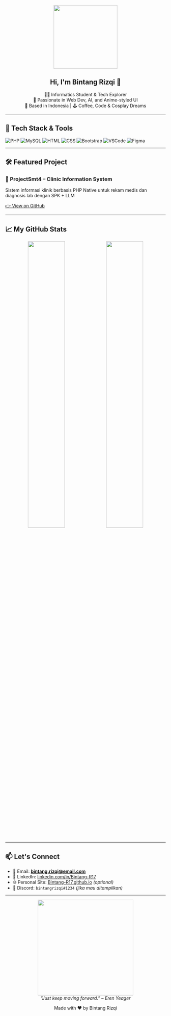 <!-- HEADER HIASAN -->
<p align="center">
  <img src="https://media.tenor.com/-u2G5VwTTxYAAAAC/nezuko-smile.gif" width="200px">
</p>

<h2 align="center">Hi, I'm Bintang Rizqi 🌟</h2>

<p align="center">
  🧑‍💻 Informatics Student & Tech Explorer <br>
  💬 Passionate in Web Dev, AI, and Anime-styled UI <br>
  📍 Based in Indonesia | 🕹 Coffee, Code & Cosplay Dreams
</p>

---

## 🚀 Tech Stack & Tools

![PHP](https://img.shields.io/badge/-PHP-777BB4?style=for-the-badge&logo=php&logoColor=white)
![MySQL](https://img.shields.io/badge/-MySQL-00758F?style=for-the-badge&logo=mysql&logoColor=white)
![HTML](https://img.shields.io/badge/-HTML-E34F26?style=for-the-badge&logo=html5&logoColor=white)
![CSS](https://img.shields.io/badge/-CSS-1572B6?style=for-the-badge&logo=css3&logoColor=white)
![Bootstrap](https://img.shields.io/badge/-Bootstrap-563D7C?style=for-the-badge&logo=bootstrap&logoColor=white)
![VSCode](https://img.shields.io/badge/-VSCode-007ACC?style=for-the-badge&logo=visual-studio-code&logoColor=white)
![Figma](https://img.shields.io/badge/-Figma-F24E1E?style=for-the-badge&logo=figma&logoColor=white)

---

## 🛠 Featured Project

### 🏥 ProjectSmt4 – Clinic Information System  
Sistem informasi klinik berbasis PHP Native untuk rekam medis dan diagnosis lab dengan SPK + LLM

[👉 View on GitHub](https://github.com/Bintang-R17/ProjectSmt4)

---

## 📈 My GitHub Stats

<p align="center">
  <img src="https://github-readme-stats.vercel.app/api?username=Bintang-R17&show_icons=true&theme=tokyonight&hide_border=true" width="48%" />
  <img src="https://github-readme-stats.vercel.app/api/top-langs/?username=Bintang-R17&layout=compact&theme=tokyonight&hide_border=true" width="48%" />
</p>

---

## 📫 Let's Connect

- 📮 Email: **bintang.rizqi@email.com**
- 💼 LinkedIn: [linkedin.com/in/Bintang-R17](https://linkedin.com/in/Bintang-R17)
- 🌐 Personal Site: [Bintang-R17.github.io](https://Bintang-R17.github.io) *(optional)*
- 💬 Discord: `bintangrizqi#1234` *(jika mau ditampilkan)*

---

<p align="center">
  <img src="https://media.tenor.com/NxzUEF8j4HMAAAAC/aot-anime.gif" width="300px"><br>
  <i>“Just keep moving forward.” – Eren Yeager</i>
</p>

<p align="center">
  Made with ❤️ by Bintang Rizqi
</p>
